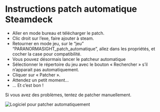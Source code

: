 # Instructions patch automatique Steamdeck

- Aller en mode bureau et télécharger le patch.
- Clic droit sur l’exe, faire ajouter à steam.
- Retourner en mode jeu, sur le “jeu” “PARANORMASIGHT_patch_automatique”, allez dans les propriétés, et cocher la case pour compatibilité.
- Vous pouvez désormais lancer le patcheur automatique
- Sélectionner le répertoire du jeu avec le bouton « Rechercher » s’il n’apparait pas automatiquement.
- Cliquer sur « Patcher ».
- Attendez un petit moment…
- … Et c’est bon !

Si vous avez des problèmes, tentez de patcher manuellement.

![Logiciel pour patcher automatiquement](/jeu/paranormasight/installation/windows_logiciel_auto.png)
